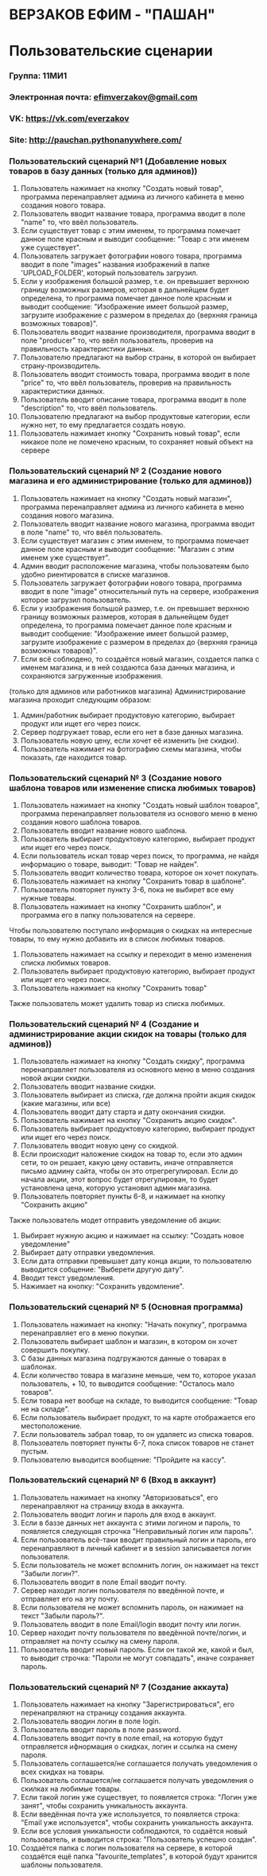 # ВЕРЗАКОВ ЕФИМ - "ПАШАН"
# Пользовательские сценарии

### Группа: 11МИ1
### Электронная почта: efimverzakov@gmail.com
### VK: https://vk.com/everzakov
### Site: http://pauchan.pythonanywhere.com/



### Пользовательский сценарий №1 (Добавление новых товаров в базу данных (только для админов))
   
   1. Пользователь нажимает на кнопку "Создать новый товар", программа перенаправляет админа из личного кабинета в меню создания нового товара.
   2. Пользователь вводит название товара, программа вводит в поле "name" то, что ввёл пользователь.
   3. Если существует товар с этим именем, то программа помечает данное поле красным и выводит сообщение: "Товар с эти именем уже существует".
   4. Пользователь загружает фотографии нового товара, программа вводит в поле "images" названия изображений в папке 'UPLOAD_FOLDER', который пользователь загрузил.
   5. Если у изображения большой размер, т.е. он превышает верхнюю границу возможных размеров, которая в дальнейщем будет определена, то программа помечает данное поле красным и выводит сообщение: "Изображение имеет большой размер, загрузите изображение с размером в пределах до {верхняя граница возможных товаров}".
   6. Пользователь вводит название производителя, программа вводит в поле "producer" то, что ввёл пользователь, проверив на правильность характеристики данных.
   7. Пользователю предлагают на выбор страны, в которой он выбирает страну-производитель.  
   8. Пользователь вводит стоимость товара, программа вводит в поле "price" то, что ввёл пользователь, проверив на правильность характеристики данных.
   9. Пользователь вводит описание товара, программа вводит в поле "description" то, что ввёл пользователь.
   10. Пользователю предлагают на выбор продуктовые категории, если нужно нет, то ему предлагается создать новую.   
   11. Пользователь нажимает кнопку "Сохранить новый товар", если никакое поле не помечено красным, то сохраняет новый объект на сервере

### Пользовательский сценарий № 2 (Создание нового магазина и его администрирование (только для админов))
   1. Пользователь нажимает на кнопку "Создать новый магазин", программа перенаправляет админа из личного кабинета в меню создания нового магазина. 
   2. Пользователь вводит название нового магазина, программа вводит в поле "name" то, что ввёл пользователь.
   3. Если существует магазин с этим именем, то программа помечает данное поле красным и выводит сообщение: "Магазин с этим именем уже существует".
   4. Админ вводит расположение магазина, чтобы пользоватеям было удобно риентироватся в списке магазинов.
   5. Пользователь загружает фотографии нового товара, программа вводит в поле "image" относительный путь на сервере, изображения которое загрузил пользователь.
   6. Если у изображения большой размер, т.е. он превышает верхнюю границу возможных размеров, которая в дальнейщем будет определена, то программа помечает данное поле красным и выводит сообщение: "Изображение имеет большой размер, загрузите изображение с размером в пределах до {верхняя граница возможных товаров}".
   7. Если всё соблюдено, то создаётся новый магазин, создается папка с именем магазина,  и в ней создаютса база данных магазина, и сохраняются загруженные изображения.
   
   (только для админов или работников магазина)
   Администрирование магазина проходит следующим образом:
   1. Админ/работник выбирает продуктовую категорию, выбирает продукт или ищет его через поиск.
   2. Сервер подгружает товар, если его нет в базе данных магазина.
   3. Пользователь новую цену, если хочет её изменить (не скидки).
   4. Пользователь нажимает на фотографию схемы магазина, чтобы показать, где находится товар.
   
   
### Пользовательский сценарий № 3 (Создание нового шаблона товаров или изменение списка любимых товаров)

   1. Пользователь нажимает на кнопку "Создать новый шаблон товаров", программа перенаправляет пользователя из основого меню в меню создания нового шаблона товаров.
   2. Пользователь вводит название нового шаблона. 
   3. Пользователь выбирает продуктовую категорию, выбирает продукт или ищет его через поиск.
   4. Если пользователь искал товар через поиск, то программа, не найдя информацию о товаре, выводит: "Товар не найден".
   5. Пользователь вводит количество товара, которое он хочет покупать. 
   6. Пользователь нажимает на кнопку "Сохранить товар в шаблоне".
   7. Пользователь повторяет пункту 3-6, пока не выбирет все ему нужные товары.
   8. Пользователь нажимает на кнопку "Сохранить шаблон", и программа его в папку пользователся на сервере.
   
   Чтобы пользователю поступало информация о скидках на интересные товары, то ему нужно добавить их в список любимых товаров.
   1. Пользователь нажимает на ссылку и переходит в меню изменения списка любимых товаров.
   2. Пользователь выбирает продуктовую категорию, выбирает продукт или ищет его через поиск.
   3. Пользователь нажимает на кнопку "Сохранить товар"
   
   Также пользователь может удалить товар из списка любимых.

### Пользовательский сценарий № 4  (Создание и администрирование акции скидок на товары (только для админов))
   1. Пользователь нажимает на кнопку "Создать скидку", программа перенаправляет пользователя из основного меню в меню создания новой акции скидки.
   2. Пользователь вводит название скидки.
   3. Пользователь выбирает из списка, где должна пройти акция скидок (какие магазины, или все)
   4. Пользователь вводит дату старта и дату окончания скидки.
   5. Пользователь нажимает на кнопку "Сохранить акцию скидок".
   6. Пользователь выбирает продуктовую категорию, выбирает продукт или ищет его через поиск.
   7. Пользователь вводит новую цену со скидкой.
   8. Если происходит наложение скидок на товар то, если это админ сети, то он решает, какую цену оставить, иначе отправляется письмо админу сайта, чтобы он это отрегрегулировал. Если до начала акции, этот вопрос будет отрегулирован, то будет установлена цена, которую установил админ магазина.
   9. Пользователь повторяет пункты 6-8, и нажимает на кнопку "Сохранить акцию"
   
   Также пользователь модет отправить уведомление об акции:
   1. Выбирает нужную акцию и нажимает на ссылку: "Создать новое уведомление"
   2. Выбирает дату отправки уведомления.
   3. Если дата отправки превышает дату конца акции, то пользователю выводится собщение: "Выберети другую дату".
   3. Вводит текст уведомления.
   4. Нажимает на кнопку: "Сохранить увдомление".
   
   
### Пользовательский сценарий № 5  (Основная программа) 

   1. Пользователь нажимает на кнопку: "Начать покупку", программа перенаправляет его в меню покупки.
   2. Пользователь выбирает шаблон и магазин, в котором он хочет совершить покупку.
   3. С базы данных магазина подгружаются данные о товарах в шаблонах.
   4. Если количество товара в магазине меньше, чем то, которое указал пользователь, + 10, то выводится сообщение: "Осталось мало товаров".
   5. Если товара нет вообще на складе, то выводится сообщение: "Товар не на складе".
   6. Если пользователь выбирает продукт, то на карте отображается его местоположение.
   7. Если пользователь забрал товар, то он удаляетс из списка товаров.
   8. Пользователь повторяет пункты 6-7, пока список товаров не станет пустым.
   9. Пользователю выводится вообщение: "Пройдите на кассу".
   
### Пользовательский сценарий № 6 (Вход в аккаунт)
   1. Пользователь нажимает на кнопку "Авторизоваться", его перенаправляют на страницу входа в аккаунта.
   2. Пользователь вводит логин и пароль для вход в аккаунт.
   3. Если в баззе данных нет аккаунта с этими логином и пароль, то появляется следующая строчка "Неправильный логин или пароль".
   4. Если пользователь всё-таки вводит правильный логин и пароль, его перенаправляют в личный кабинет и в session записывается логин пользователя.
   5. Если пользователь не может вспомнить логин, он нажимает на текст "Забыли логин?".
   6. Пользователь вводит в поле Email вводит почту.
   7. Сервер находит логин пользователя по введённой почте, и отправляет его на эту почту.
   8. Если пользователя не может вспомнить пароль, он нажимает на текст "Забыли пароль?".
   9. Пользователь вводит в поле Email/login вводит почту или логин.
   10. Сервер находит почту пользователя по введённой почте/логин, и отправляет на почту ссылку на смену пароля.
   11. Пользователь вводит новый пароль. Если он такой же, какой и был, то выводит строчка: "Пароли не могут совпадать", иначе сохраняет пароль.
   
### Пользовательский сценарий № 7 (Создание аккаута)
   1. Пользователь нажимает на кнопку "Зарегистрироваться", его перенапрвляют на страницу создания аккаунта.
   2. Пользователь вводин логин в поле login.
   3. Пользователь вводит пароль в поле password.
   4. Пользователь вводит почту в поле email, на которую будут отправляется ифнормация о скидках, логин и ссылка на смену пароля.
   5. Пользователь соглашается/не соглашается получать уведомления о всех скидках на товары.
   6. Пользователь соглашется/не соглашается получать уведомления о скилках на любимые товары.
   7. Если такой логин уже существует, то появляется строка: "Логин уже занят", чтобы сохранить уникальность аккаунта.
   8. Если введённая почта уже используется, то появляется строка: "Email уже используется", чтобы сохранить уникальность аккаунта.
   9. Если все условия уникальности соблюдаются, то содаётся новый пользователь, и выводится строка: "Пользователь успешно создан".
   10. Создаётся папка с логин пользователя на сервере, в которой создаётся ещё папка "favourite_templates", в которой будут хранится шаблоны пользователя.
